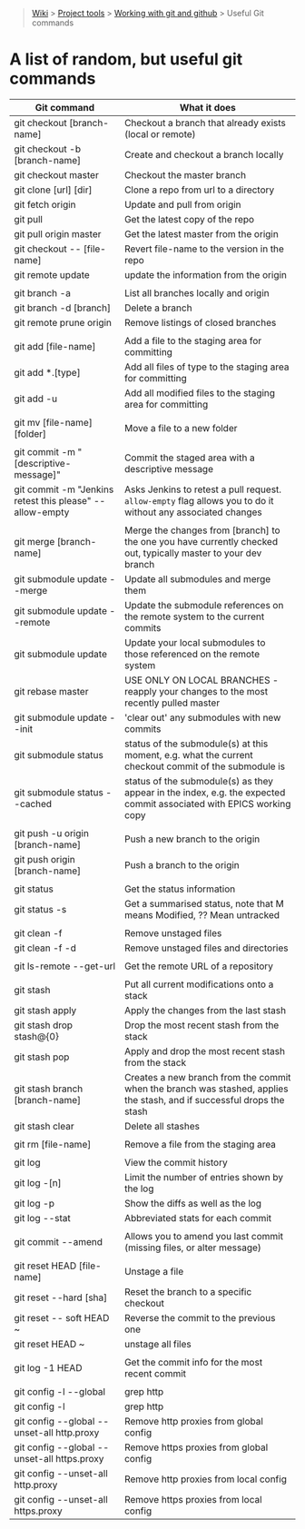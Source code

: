 > [Wiki](Home) > [Project tools](Project-tools) > [Working with git and github](Working-with-git-and-github) > Useful Git commands

A list of random, but useful git commands
=====================================================

Git command                                   | What it does
--------------------------------------------- | ----------------------------------------------------------------------------------------------------------------------
git checkout [branch-name]                    | Checkout a branch that already exists (local or remote)
git checkout -b [branch-name]                 | Create and checkout a branch locally
git checkout master                           | Checkout the master branch
git clone [url] [dir]                         | Clone a repo from url to a directory
git fetch origin                              | Update and pull from origin
git pull                                      | Get the latest copy of the repo
git pull origin master                        | Get the latest master from the origin
git checkout -- [file-name]                   | Revert file-name to the version in the repo
git remote update                             | update the information from the origin
                                              |
git branch -a                                 | List all branches locally and origin
git branch -d [branch]                        | Delete a branch
git remote prune origin                       | Remove listings of closed branches
                                              |
git add [file-name]                           | Add a file to the staging area for committing
git add \*.[type]                             | Add all files of type to the staging area for committing
git add -u                                    | Add all modified files to the staging area for committing
                                              |
git mv [file-name] [folder]                   | Move a file to a new folder
                                              |
git commit -m "[descriptive-message]"         | Commit the staged area with a descriptive message
git commit -m "Jenkins retest this please" --allow-empty | Asks Jenkins to retest a pull request. `allow-empty` flag allows you to do it without any associated changes
                                              |
git merge [branch-name]                       | Merge the changes from [branch] to the one you have currently checked out, typically master to your dev branch
git submodule update --merge                  | Update all submodules and merge them
git submodule update --remote                 | Update the submodule references on the remote system to the current commits
git submodule update                          | Update your local submodules to those referenced on the remote system
git rebase master                             | USE ONLY ON LOCAL BRANCHES - reapply your changes to the most recently pulled master
git submodule update --init                   | 'clear out' any submodules with new commits
git submodule status <path>                   | status of the submodule(s) at this moment, e.g. what the current checkout commit of the submodule is
git submodule status --cached <path>          | status of the submodule(s) as they appear in the index, e.g. the expected commit associated with EPICS working copy
                                              |
git push -u origin [branch-name]              | Push a new branch to the origin
git push origin [branch-name]                 | Push a branch to the origin
                                              |
git status                                    | Get the status information
git status -s                                 | Get a summarised status, note that M means Modified, ?? Mean untracked
                                              |
git clean -f                                  | Remove unstaged files
git clean -f -d                               | Remove unstaged files and directories
                                              |
git ls-remote --get-url                       | Get the remote URL of a repository
                                              |
git stash                                     | Put all current modifications onto a stack
git stash apply                               | Apply the changes from the last stash
git stash drop stash@{0}                      | Drop the most recent stash from the stack
git stash pop                                 | Apply and drop the most recent stash from the stack
git stash branch [branch-name]                | Creates a new branch from the commit when the branch was stashed, applies the stash, and if successful drops the stash
git stash clear                               | Delete all stashes
                                              |
git rm [file-name]                            | Remove a file from the staging area
                                              |
git log                                       | View the commit history
git log -[n]                                  | Limit the number of entries shown by the log
git log -p                                    | Show the diffs as well as the log
git log --stat                                | Abbreviated stats for each commit
                                              |
git commit --amend                            | Allows you to amend you last commit (missing files, or alter message)
                                              |
git reset HEAD [file-name]                    | Unstage a file
git reset --hard [sha]                        | Reset the branch to a specific checkout
git reset -- soft HEAD ~                      | Reverse the commit to the previous one
git reset HEAD ~                              | unstage all files
                                              |
git log -1 HEAD                               | Get the commit info for the most recent commit
                                              |
git config -l --global  |  grep http          | Check for global proxies
git config -l  |  grep http                   | Check for local proxies
git config --global --unset-all http.proxy    | Remove http proxies from global config
git config --global --unset-all https.proxy   | Remove https proxies from global config
git config --unset-all http.proxy             | Remove http proxies from local config
git config --unset-all https.proxy            | Remove https proxies from local config
